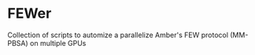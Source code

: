 # FEWer
Collection of scripts to automize a parallelize Amber's FEW protocol (MM-PBSA) on multiple GPUs
